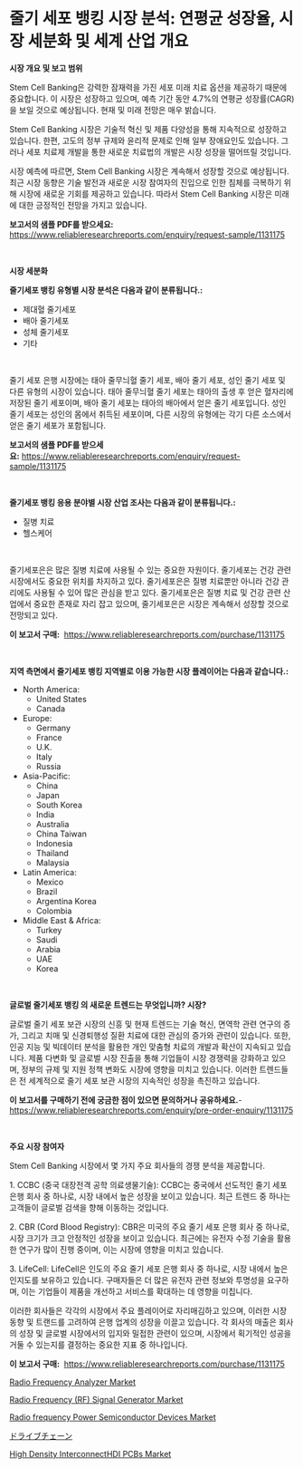 <p><h1>줄기 세포 뱅킹 시장 분석: 연평균 성장율, 시장 세분화 및 세계 산업 개요</h1></p><p><strong>시장 개요 및 보고 범위</strong></p>
<p><p>Stem Cell Banking은 강력한 잠재력을 가진 세포 미래 치료 옵션을 제공하기 때문에 중요합니다. 이 시장은 성장하고 있으며, 예측 기간 동안 4.7%의 연평균 성장률(CAGR)을 보일 것으로 예상됩니다. 현재 및 미래 전망은 매우 밝습니다.</p><p>Stem Cell Banking 시장은 기술적 혁신 및 제품 다양성을 통해 지속적으로 성장하고 있습니다. 한편, 고도의 정부 규제와 윤리적 문제로 인해 일부 장애요인도 있습니다. 그러나 세포 치료제 개발을 통한 새로운 치료법의 개발은 시장 성장을 떨어뜨릴 것입니다.</p><p>시장 예측에 따르면, Stem Cell Banking 시장은 계속해서 성장할 것으로 예상됩니다. 최근 시장 동향은 기술 발전과 새로운 시장 참여자의 진입으로 인한 침체를 극복하기 위해 시장에 새로운 기회를 제공하고 있습니다. 따라서 Stem Cell Banking 시장은 미래에 대한 긍정적인 전망을 가지고 있습니다.</p></p>
<p><strong>보고서의 샘플 PDF를 받으세요:</strong> <a href="https://www.reliableresearchreports.com/enquiry/request-sample/1131175">https://www.reliableresearchreports.com/enquiry/request-sample/1131175</a></p>
<p>&nbsp;</p>
<p><strong>시장 세분화</strong></p>
<p><strong>줄기세포 뱅킹 유형별 시장 분석은 다음과 같이 분류됩니다.:</strong></p>
<p><ul><li>제대혈 줄기세포</li><li>배아 줄기세포</li><li>성체 줄기세포</li><li>기타</li></ul></p>
<p>&nbsp;</p>
<p><p>줄기 세포 은행 시장에는 태아 줄무늬혈 줄기 세포, 배아 줄기 세포, 성인 줄기 세포 및 다른 유형의 시장이 있습니다. 태아 줄무늬혈 줄기 세포는 태아의 출생 후 얻은 혈자리에 저장된 줄기 세포이며, 배아 줄기 세포는 태아의 배아에서 얻은 줄기 세포입니다. 성인 줄기 세포는 성인의 몸에서 취득된 세포이며, 다른 시장의 유형에는 각기 다른 소스에서 얻은 줄기 세포가 포함됩니다.</p></p>
<p><strong>보고서의 샘플 PDF를 받으세요:</strong>&nbsp;<a href="https://www.reliableresearchreports.com/enquiry/request-sample/1131175">https://www.reliableresearchreports.com/enquiry/request-sample/1131175</a></p>
<p>&nbsp;</p>
<p><strong> 줄기세포 뱅킹 응용 분야별 시장 산업 조사는 다음과 같이 분류됩니다.:</strong></p>
<p><ul><li>질병 치료</li><li>헬스케어</li></ul></p>
<p>&nbsp;</p>
<p><p>줄기세포은은 많은 질병 치료에 사용될 수 있는 중요한 자원이다. 줄기세포는 건강 관련 시장에서도 중요한 위치를 차지하고 있다. 줄기세포은은 질병 치료뿐만 아니라 건강 관리에도 사용될 수 있어 많은 관심을 받고 있다. 줄기세포은은 질병 치료 및 건강 관련 산업에서 중요한 존재로 자리 잡고 있으며, 줄기세포은은 시장은 계속해서 성장할 것으로 전망되고 있다.</p></p>
<p><strong>이 보고서 구매:</strong>&nbsp; <a href="https://www.reliableresearchreports.com/purchase/1131175">https://www.reliableresearchreports.com/purchase/1131175</a></p>
<p>&nbsp;</p>
<p><strong>지역 측면에서 줄기세포 뱅킹 지역별로 이용 가능한 시장 플레이어는 다음과 같습니다.:</strong></p>
<p><ul>
    <li>
        North America:
        <ul>
            <li>United States</li>
            <li>Canada</li>
        </ul>
    </li>
    <li>
        Europe:
        <ul>
            <li>Germany</li>
            <li>France</li>
            <li>U.K.</li>
            <li>Italy</li>
            <li>Russia</li>
        </ul>
    </li>
    <li>
        Asia-Pacific:
        <ul>
            <li>China</li>
            <li>Japan</li>
            <li>South Korea</li>
            <li>India</li>
            <li>Australia</li>
            <li>China Taiwan</li>
            <li>Indonesia</li>
            <li>Thailand</li>
            <li>Malaysia</li>
        </ul>
    </li>
    <li>
        Latin America:
        <ul>
            <li>Mexico</li>
            <li>Brazil</li>
            <li>Argentina Korea</li>
            <li>Colombia</li>
        </ul>
    </li>
    <li>
        Middle East & Africa:
        <ul>
            <li>Turkey</li>
            <li>Saudi</li>
            <li>Arabia</li>
            <li>UAE</li>
            <li>Korea</li>
        </ul>
    </li>
    </ul></p>
<p>&nbsp;</p>
<p><strong>글로벌 줄기세포 뱅킹 의 새로운 트렌드는 무엇입니까? 시장?</strong></p>
<p><p>글로벌 줄기 세포 보관 시장의 신흥 및 현재 트렌드는 기술 혁신, 면역학 관련 연구의 증가, 그리고 치매 및 신경퇴행성 질환 치료에 대한 관심의 증가와 관련이 있습니다. 또한, 인공 지능 및 빅데이터 분석을 활용한 개인 맞춤형 치료의 개발과 확산이 지속되고 있습니다. 제품 다변화 및 글로벌 시장 진출을 통해 기업들이 시장 경쟁력을 강화하고 있으며, 정부의 규제 및 지원 정책 변화도 시장에 영향을 미치고 있습니다. 이러한 트렌드들은 전 세계적으로 줄기 세포 보관 시장의 지속적인 성장을 촉진하고 있습니다.</p></p>
<p><strong>이 보고서를 구매하기 전에 궁금한 점이 있으면 문의하거나 공유하세요.</strong>- <a href="https://www.reliableresearchreports.com/enquiry/pre-order-enquiry/1131175">https://www.reliableresearchreports.com/enquiry/pre-order-enquiry/1131175</a></p>
<p>&nbsp;</p>
<p><strong>주요 시장 참여자</strong></p>
<p><p>Stem Cell Banking 시장에서 몇 가지 주요 회사들의 경쟁 분석을 제공합니다. </p><p>1. CCBC (중국 대장전격 공학 의료생물기술): CCBC는 중국에서 선도적인 줄기 세포 은행 회사 중 하나로, 시장 내에서 높은 성장을 보이고 있습니다. 최근 트렌드 중 하나는 고객들이 글로벌 검색을 향해 이동하는 것입니다.</p><p>2. CBR (Cord Blood Registry): CBR은 미국의 주요 줄기 세포 은행 회사 중 하나로, 시장 크기가 크고 안정적인 성장을 보이고 있습니다. 최근에는 유전자 수정 기술을 활용한 연구가 많이 진행 중이며, 이는 시장에 영향을 미치고 있습니다.</p><p>3. LifeCell: LifeCell은 인도의 주요 줄기 세포 은행 회사 중 하나로, 시장 내에서 높은 인지도를 보유하고 있습니다. 구매자들은 더 많은 유전자 관련 정보와 투명성을 요구하며, 이는 기업들이 제품을 개선하고 서비스를 확대하는 데 영향을 미칩니다.</p><p>이러한 회사들은 각각의 시장에서 주요 플레이어로 자리매김하고 있으며, 이러한 시장 동향 및 트랜드를 고려하여 은행 업계의 성장을 이끌고 있습니다. 각 회사의 매출은 회사의 성장 및 글로벌 시장에서의 입지와 밀접한 관련이 있으며, 시장에서 획기적인 성공을 거둘 수 있는지를 결정하는 중요한 지표 중 하나입니다.</p></p>
<p><strong>이 보고서 구매:</strong>&nbsp;&nbsp;<a href="https://www.reliableresearchreports.com/purchase/1131175">https://www.reliableresearchreports.com/purchase/1131175</a></p>
<p><p><a href="https://issuu.com/reportprime-2/docs/radio-frequency-analyzer-market-size-2030.pptx">Radio Frequency Analyzer Market</a></p><p><a href="https://issuu.com/reportprime-2/docs/radio-frequency-rf-signal-generator-market-size-20">Radio Frequency (RF) Signal Generator Market</a></p><p><a href="https://faithful-glue-af3.notion.site/Radio-frequency-Power-Semiconductor-Devices-Market-Research-Report-Unlocks-Analysis-on-the-Market-Fi-02c8b04e7a4946abbf83b046e315a538">Radio frequency Power Semiconductor Devices Market</a></p><p><a href="https://github.com/nxboeu02965442/Market-Research-Report-List-1/blob/main/8912550199.md">ドライブチェーン</a></p><p><a href="https://view.publitas.com/reportprime-1/high-density-interconnecthdi-pcbs-market-offers-provide-insightful-data-for-the-time-period-from-2024-to-2031-and-also-provide-analysis-based-on-application-type-and-region/">High Density InterconnectHDI PCBs Market</a></p></p>
